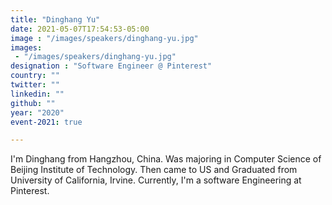 ```yaml
---
title: "Dinghang Yu"
date: 2021-05-07T17:54:53-05:00
image : "/images/speakers/dinghang-yu.jpg"
images: 
 - "/images/speakers/dinghang-yu.jpg"
designation : "Software Engineer @ Pinterest"
country: ""
twitter: ""
linkedin: ""
github: ""
year: "2020"
event-2021: true

---
```


I'm Dinghang from Hangzhou, China. Was majoring in Computer Science of Beijing Institute of Technology. Then came to US and Graduated from University of California, Irvine. Currently, I'm a software Engineering at Pinterest.
